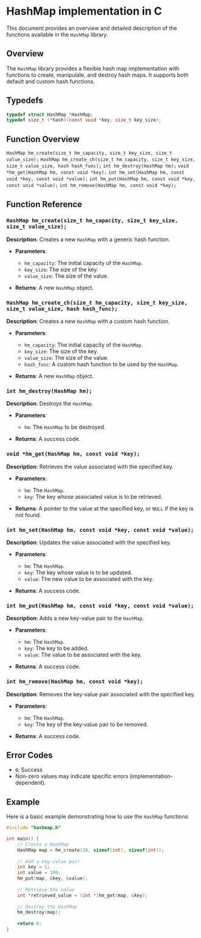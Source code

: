 # HashMap implementation in C

This document provides an overview and detailed description of the functions available in the `HashMap` library.

## Overview

The `HashMap` library provides a flexible hash map implementation with functions to create, manipulate, and destroy hash maps. It supports both default and custom hash functions.

## Typedefs
```c
typedef struct HashMap *HashMap;
typedef size_t (*hash)(const void *key, size_t key_size);
```


## Function Overview

`HashMap hm_create(size_t hm_capacity, size_t key_size, size_t value_size);`
`HashMap hm_create_ch(size_t hm_capacity, size_t key_size, size_t value_size, hash hash_func);`
`int hm_destroy(HashMap hm);`
`void *hm_get(HashMap hm, const void *key);`
`int hm_set(HashMap hm, const void *key, const void *value);`
`int hm_put(HashMap hm, const void *key, const void *value);`
`int hm_remove(HashMap hm, const void *key);`

## Function Reference

### `HashMap hm_create(size_t hm_capacity, size_t key_size, size_t value_size);`

**Description**: Creates a new `HashMap` with a generic hash function.

- **Parameters**:
  - `hm_capacity`: The initial capacity of the `HashMap`.
  - `key_size`: The size of the key.
  - `value_size`: The size of the value.
  
- **Returns**: A new `HashMap` object.

### `HashMap hm_create_ch(size_t hm_capacity, size_t key_size, size_t value_size, hash hash_func);`

**Description**: Creates a new `HashMap` with a custom hash function.

- **Parameters**:
  - `hm_capacity`: The initial capacity of the `HashMap`.
  - `key_size`: The size of the key.
  - `value_size`: The size of the value.
  - `hash_func`: A custom hash function to be used by the `HashMap`.
  
- **Returns**: A new `HashMap` object.

### `int hm_destroy(HashMap hm);`

**Description**: Destroys the `HashMap`.

- **Parameters**:
  - `hm`: The `HashMap` to be destroyed.
  
- **Returns**: A success code.

### `void *hm_get(HashMap hm, const void *key);`

**Description**: Retrieves the value associated with the specified key.

- **Parameters**:
  - `hm`: The `HashMap`.
  - `key`: The key whose associated value is to be retrieved.
  
- **Returns**: A pointer to the value at the specified key, or `NULL` if the key is not found.

### `int hm_set(HashMap hm, const void *key, const void *value);`

**Description**: Updates the value associated with the specified key.

- **Parameters**:
  - `hm`: The `HashMap`.
  - `key`: The key whose value is to be updated.
  - `value`: The new value to be associated with the key.
  
- **Returns**: A success code.

### `int hm_put(HashMap hm, const void *key, const void *value);`

**Description**: Adds a new key-value pair to the `HashMap`.

- **Parameters**:
  - `hm`: The `HashMap`.
  - `key`: The key to be added.
  - `value`: The value to be associated with the key.
  
- **Returns**: A success code.

### `int hm_remove(HashMap hm, const void *key);`

**Description**: Removes the key-value pair associated with the specified key.

- **Parameters**:
  - `hm`: The `HashMap`.
  - `key`: The key of the key-value pair to be removed.
  
- **Returns**: A success code.

## Error Codes

- `0`: Success
- Non-zero values may indicate specific errors (implementation-dependent).

## Example

Here is a basic example demonstrating how to use the `HashMap` functions:

```c
#include "hashmap.h"

int main() {
    // Create a HashMap
    HashMap map = hm_create(10, sizeof(int), sizeof(int));
    
    // Add a key-value pair
    int key = 1;
    int value = 100;
    hm_put(map, &key, &value);
    
    // Retrieve the value
    int *retrieved_value = (int *)hm_get(map, &key);
    
    // Destroy the HashMap
    hm_destroy(map);
    
    return 0;
}
